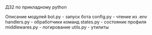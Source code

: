 ДЗ2 по прикладному python

Описание модулей
bot.py - запуск бота
config.py - чтение из .env
handlers.py - обработчики команд
states.py - состояние профиля
middlewares.py - логирование 
utils.py - утилиты
